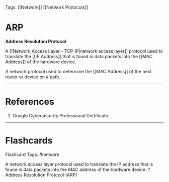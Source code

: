 Tags: [[Network]] [[Network Protocols]]
# ARP

**Address Resolution Protocol**

A [[Network Access Layer - TCP-IP|network access layer]] protocol used to translate the [[IP Address]] that is found in data packets into the [[MAC Address]] of the hardware device.

A network protocol used to determine the [[MAC Address]] of the next router or device on a path.

---
# References

1. Google Cybersecurity Professional Certificate

---
# Flashcards

Flashcard Tags: #network 

A network access layer protocol used to translate the IP address that is found in data packets into the MAC address of the hardware device.
?
Address Resolution Protocol (ARP)